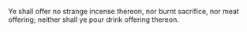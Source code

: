 Ye shall offer no strange incense thereon, nor burnt sacrifice, nor meat offering; neither shall ye pour drink offering thereon.
